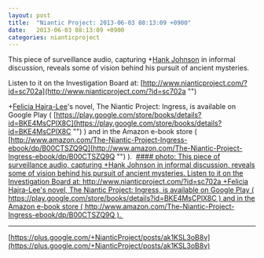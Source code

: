 ```yaml
---
layout: post
title:  "Niantic Project: 2013-06-03 08:13:09 +0900"
date:   2013-06-03 08:13:09 +0900
categories: nianticproject
---
```

This piece of surveillance audio, capturing +[Hank Johnson](https://plus.google.com/117792105926525258257 "") in informal discussion, reveals some of vision behind his pursuit of ancient mysteries.

Listen to it on the Investigation Board at: [http://www.nianticproject.com/?id=sc702a](http://www.nianticproject.com/?id=sc702a "")

+[Felicia Hajra-Lee](https://plus.google.com/118344555717370644832 "")'s novel, The Niantic Project: Ingress, is available on Google Play ( [https://play.google.com/store/books/details?id=BKE4MsCPlX8C](https://play.google.com/store/books/details?id=BKE4MsCPlX8C "") ) and in the Amazon e-book store ( [http://www.amazon.com/The-Niantic-Project-Ingress-ebook/dp/B00CTSZQ9Q](http://www.amazon.com/The-Niantic-Project-Ingress-ebook/dp/B00CTSZQ9Q "") ). 
[#### photo: This piece of surveillance audio, capturing +Hank Johnson in informal discussion, reveals some of vision behind his pursuit of ancient mysteries.
Listen to it on the Investigation Board at: http://www.nianticproject.com/?id=sc702a
+Felicia Hajra-Lee's novel, The Niantic Project: Ingress, is available on Google Play ( https://play.google.com/store/books/details?id=BKE4MsCPlX8C ) and in the Amazon e-book store ( http://www.amazon.com/The-Niantic-Project-Ingress-ebook/dp/B00CTSZQ9Q ). ](https://lh6.googleusercontent.com/-VulDaYW3fSQ/UavRJSk5d5I/AAAAAAAAczs/2TIDH39x7H0/w1200-h900/pursuit.png "")
- - -
[https://plus.google.com/+NianticProject/posts/ak1KSL3oB8v](https://plus.google.com/+NianticProject/posts/ak1KSL3oB8v)
